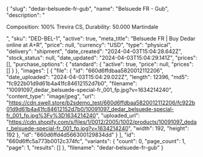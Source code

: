 {
  "slug": "dedar-belsuede-fr-gub",
  "name": "Belsuede FR - Gub",
  "description": "<p>Composition: 100% Trevira CS, Durability: 50.000 Martindale</p>",
  "sku": "DED-BEL-1",
  "active": true,
  "meta_title": "Belsuede FR | Buy Dedar online at A+R",
  "price": null,
  "currency": "USD",
  "type": "physical",
  "delivery": "shipment",
  "date_created": "2024-04-03T15:04:28.642Z",
  "stock_status": null,
  "date_updated": "2024-04-03T15:04:29.141Z",
  "prices": [],
  "purchase_options": {
    "standard": {
      "active": true,
      "price": null,
      "prices": []
    }
  },
  "images": [
    {
      "file": {
        "id": "660d6ffdbaa5820012112206",
        "date_uploaded": "2024-04-03T15:04:29.022Z",
        "length": 12396,
        "md5": "fc922b01d9d61b4a41fc84612152d7b0",
        "filename": "10091097_dedar_belsuede-special-fr_001_fp.jpg?v=1634214240",
        "content_type": "image/jpeg",
        "url": "https://cdn.swell.store/b2sdemo_test/660d6ffdbaa5820012112206/fc922b01d9d61b4a41fc84612152d7b0/10091097_dedar_belsuede-special-fr_001_fp.jpg%3Fv%3D1634214240",
        "uploaded_url": "https://cdn.shopify.com/s/files/1/0012/2005/1002/products/10091097_dedar_belsuede-special-fr_001_fp.jpg?v=1634214240",
        "width": 192,
        "height": 192
      },
      "id": "660d6ffd4d566300129834dd"
    }
  ],
  "id": "660d6ffc5a773b0012c374fc",
  "variants": {
    "count": 0,
    "page_count": 1,
    "page": 1,
    "results": []
  },
  "filename": "dedar-belsuede-fr-gub"
}